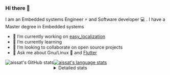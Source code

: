 ### Hi there 👋

I am an Embedded systems Engineer ⚡️ and Software developer 💻 . I have a Master degree in Embedded systems
- 🔭 I’m currently working on [easy_localization](https://pub.dev/packages/easy_localization)
- 🌱 I’m currently learning 
- 👯 I’m looking to collaborate on open source projects
- 💬 Ask me about  Gnu/Linux 🐧 and [Flutter](https://flutter.dev) 

<a href="https://profile-summary-for-github.com/user/aissat">
  <img align="left" height="170px" src="https://github-readme-stats.vercel.app/api?username=aissat&show_icons=true&line_height=27&count_private=true&include_all_commits=true" alt="aissat's GitHub stats"/>
  <img src="https://github-readme-stats.vercel.app/api/top-langs/?username=aissat&hide_langs_below=5&layout=compact" alt="aissat's language stats"/>
</a>

<details>
<summary>Detailed stats</summary>
 

### 🧐 Waka Stats

<!--START_SECTION:waka-->
![Code Time](http://img.shields.io/badge/Code%20Time-5%2C139%20hrs%2032%20mins-blue)

![Profile Views](http://img.shields.io/badge/Profile%20Views-4-blue)

![Lines of code](https://img.shields.io/badge/From%20Hello%20World%20I%27ve%20Written-2.0%20million%20lines%20of%20code-blue)

**🐱 My GitHub Data** 

> 📦 120.2 kB Used in GitHub's Storage 
 > 
> 🏆 37 Contributions in the Year 2023
 > 
> 💼 Opted to Hire
 > 
> 📜 164 Public Repositories 
 > 
> 🔑 25 Private Repositories 
 > 
**I'm a Night 🦉** 

```text
🌞 Morning                394 commits         ██░░░░░░░░░░░░░░░░░░░░░░░   07.66 % 
🌆 Daytime                780 commits         ████░░░░░░░░░░░░░░░░░░░░░   15.16 % 
🌃 Evening                2227 commits        ███████████░░░░░░░░░░░░░░   43.29 % 
🌙 Night                  1743 commits        ████████░░░░░░░░░░░░░░░░░   33.88 % 
```
📅 **I'm Most Productive on Thursday** 

```text
Monday                   469 commits         ██░░░░░░░░░░░░░░░░░░░░░░░   09.12 % 
Tuesday                  848 commits         ████░░░░░░░░░░░░░░░░░░░░░   16.49 % 
Wednesday                609 commits         ███░░░░░░░░░░░░░░░░░░░░░░   11.84 % 
Thursday                 946 commits         █████░░░░░░░░░░░░░░░░░░░░   18.39 % 
Friday                   895 commits         ████░░░░░░░░░░░░░░░░░░░░░   17.40 % 
Saturday                 820 commits         ████░░░░░░░░░░░░░░░░░░░░░   15.94 % 
Sunday                   557 commits         ███░░░░░░░░░░░░░░░░░░░░░░   10.83 % 
```


📊 **This Week I Spent My Time On** 

```text
🕑︎ Time Zone: Africa/Algiers

💬 Programming Languages: 
Dart                     11 hrs 49 mins      ██████████████████░░░░░░░   71.59 % 
YAML                     1 hr 52 mins        ███░░░░░░░░░░░░░░░░░░░░░░   11.32 % 
SQL                      1 hr 43 mins        ███░░░░░░░░░░░░░░░░░░░░░░   10.48 % 
Other                    1 hr 4 mins         ██░░░░░░░░░░░░░░░░░░░░░░░   06.52 % 
Git Config               0 secs              ░░░░░░░░░░░░░░░░░░░░░░░░░   00.06 % 

🔥 Editors: 
VS Code                  16 hrs 31 mins      █████████████████████████   100.00 % 

💻 Operating System: 
Linux                    16 hrs 31 mins      █████████████████████████   100.00 % 
```

**I Mostly Code in Dart** 

```text
TypeScript               10 repos            ███░░░░░░░░░░░░░░░░░░░░░░   11.11 % 
PHP                      7 repos             ██░░░░░░░░░░░░░░░░░░░░░░░   07.78 % 
C++                      7 repos             ██░░░░░░░░░░░░░░░░░░░░░░░   07.78 % 
CSS                      3 repos             █░░░░░░░░░░░░░░░░░░░░░░░░   03.33 % 
Dockerfile               3 repos             █░░░░░░░░░░░░░░░░░░░░░░░░   03.33 % 
```



**Timeline**

![Lines of Code chart](https://raw.githubusercontent.com/aissat/aissat/master/assets/bar_graph.png)


 Last Updated on 29/06/2023 01:17:38 UTC
<!--END_SECTION:waka-->

</details>
